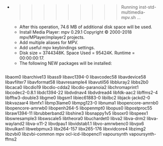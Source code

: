 * >>>>>>>>> Running inst-std-multimedia-mpv.sh ...
  * After this operation, 74.6 MB of additional disk space will be used.
  * Install Media Player: mpv 0.29.1 Copyright © 2000-2018 mpv/MPlayer/mplayer2 projects.
  * Add multiple aliases for MPV.
  * Add useful mpv keybindings settings.
  * Disk size = 3744348K. Space Used = 95424K. Runtime = 00:00:00:17.
  * The following NEW packages will be installed:
  ```bash
libaom0 libarchive13 libass9 libavc1394-0 libavcodec58
libavdevice58 libavfilter7 libavformat58 libavresample4 libavutil56
libbluray2 libbs2b0 libcaca0 libcdio19 libcdio-cdda2
libcdio-paranoia2 libchromaprint1 libcodec2-0.8.1 libdc1394-22 libdvdnav4
libdvdread4 libfdk-aac2 libffms2-4 libfftw3-double3 libgme0
libgsm1 libiec61883-0 libilbc2 libjack-jackd2-0 libkvazaar4
libmfx1 libmp3lame0 libmpg123-0 libnuma1 libopencore-amrnb0
libopencore-amrwb0 libopenh264-5 libopenmpt0 libopus0 libpostproc55
libraw1394-11 librubberband2 libshine3 libsnappy1v5 libsoxr0
libspeex1 libswresample3 libswscale5 libtheora0 libuchardet0
libva2 libva-drm2 libva-wayland2 libva-x11-2 libvdpau1
libvidstab1.1 libvo-amrwbenc0 libvpx6 libvulkan1 libwebpmux3
libx264-157 libx265-176 libxvidcore4 libzimg2 libzvbi0
libzvbi-common mpv ocl-icd-libopencl1 vapoursynth vapoursynth-ffms2
  ```

